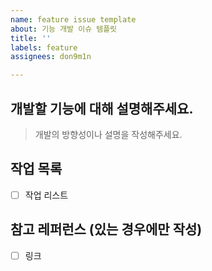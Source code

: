 ```yaml
---
name: feature issue template
about: 기능 개발 이슈 템플릿
title: ''
labels: feature
assignees: don9m1n

---
```


## 개발할 기능에 대해 설명해주세요.
> 개발의 방향성이나 설명을 작성해주세요.

## 작업 목록
- [ ] 작업 리스트

## 참고 레퍼런스 (있는 경우에만 작성)
- [ ] 링크
